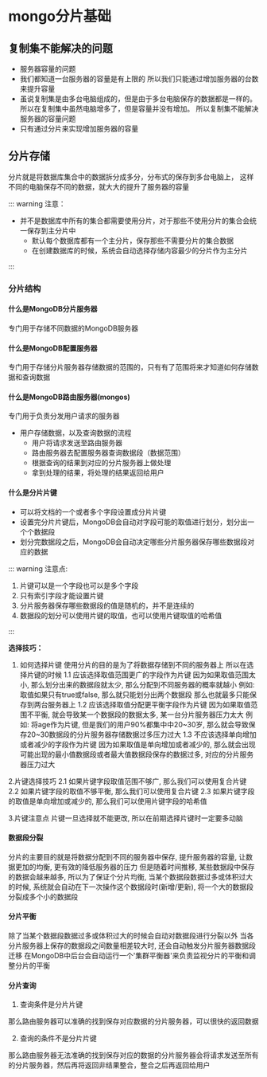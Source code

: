 # mongo分片基础

## 复制集不能解决的问题

* 服务器容量的问题
* 我们都知道一台服务器的容量是有上限的
  所以我们只能通过增加服务器的台数来提升容量
* 虽说复制集是由多台电脑组成的，但是由于多台电脑保存的数据都是一样的。
  所以在复制集中虽然电脑增多了，但是容量并没有增加。
  所以复制集不能解决服务器的容量问题
* 只有通过分片来实现增加服务器的容量

## 分片存储

分片就是将数据库集合中的数据拆分成多分，分布式的保存到多台电脑上，
这样不同的电脑保存不同的数据，就大大的提升了服务器的容量

::: warning 注意：

* 并不是数据库中所有的集合都需要使用分片，对于那些不使用分片的集合会统一保存到主分片中
    * 默认每个数据库都有一个主分片，保存那些不需要分片的集合数据
    * 在创建数据库的时候，系统会自动选择存储内容最少的分片作为主分片

:::

### 分片结构

#### 什么是MongoDB分片服务器

专门用于存储不同数据的MongoDB服务器

#### 什么是MongoDB配置服务器

专门用于存储分片服务器存储数据的范围的，只有有了范围将来才知道如何存储数据和查询数据

#### 什么是MongoDB路由服务器(mongos)

专门用于负责分发用户请求的服务器

* 用户存储数据，以及查询数据的流程
    * 用户将请求发送至路由服务器
    * 路由服务器去配置服务器查询数据段（数据范围）
    * 根据查询的结果到对应的分片服务器上做处理
    * 拿到处理的结果，将处理的结果返回给用户
    
#### 什么是分片片键

* 可以将文档的一个或者多个字段设置成分片片键
* 设置完分片片键后，MongoDB会自动对字段可能的取值进行划分，划分出一个个数据段
* 划分完数据段之后，MongoDB会自动决定哪些分片服务器保存哪些数据段对应的数据


::: warning 注意点:

1. 片键可以是一个字段也可以是多个字段
2. 只有索引字段才能设置片键
3. 分片服务器保存哪些数据段的值是随机的，并不是连续的
4. 数据段的划分可以使用片键的取值，也可以使用片键取值的哈希值

:::

**选择技巧：**

1. 如何选择片键
使用分片的目的是为了将数据存储到不同的服务器上
所以在选择片键的时候
    1.1 应该选择取值范围更广的字段作为片键
        因为如果取值范围太小, 那么划分出来的数据段就太少, 那么分配到不同服务器的概率就越小
        例如: 取值如果只有true或false, 那么就只能划分出两个数据段
        那么也就最多只能保存到两台服务器上
    1.2 应该选择取值分配更平衡字段作为片键
        因为如果取值范围不平衡, 就会导致某一个数据段的数据太多, 某一台分片服务器压力太大
        例如: 将age作为片键, 但是我们的用户90%都集中中20~30岁,
        那么就会导致保存20~30数据段的分片服务器存储数据过多压力过大
    1.3 不应该选择单向增加或者减少的字段作为片键
        因为如果取值是单向增加或者减少的, 那么就会出现可能出现的最小值数据段或者最大值数据段保存的数据过多,
        对应的分片服务器压力过大
        
2.片键选择技巧
    2.1 如果片键字段取值范围不够广, 那么我们可以使用复合片键
    2.2 如果片键字段的取值不够平衡, 那么我们可以使用复合片键
    2.3 如果片键字段的取值是单向增加或减少的, 那么我们可以使用片键字段的哈希值

3.片键注意点
片键一旦选择就不能更改, 所以在前期选择片键时一定要多动脑

#### 数据段分裂

分片的主要目的就是将数据分配到不同的服务器中保存,
提升服务器的容量, 让数据更加的均衡, 更有效的降低服务器的压力
但是随着时间推移, 某些数据段中保存的数据会越来越多,
所以为了保证个分片均衡, 当某个数据段数据过多或体积过大的时候,
系统就会自动在下一次操作这个数据段时(新增/更新), 将一个大的数据段分裂成多个小的数据段

#### 分片平衡

除了当某个数据段数据过多或体积过大的时候会自动对数据段进行分裂以外
当各分片服务器上保存的数据段之间数量相差较大时, 还会自动触发分片服务器数据段迁移
在MongoDB中后台会自动运行一个'集群平衡器'来负责监视分片的平衡和调整分片的平衡

#### 分片查询

1. 查询条件是分片片键

那么路由服务器可以准确的找到保存对应数据的分片服务器，可以很快的返回数据

2. 查询的条件不是分片片键

那么路由服务器无法准确的找到保存对应的数据的分片服务器会将请求发送至所有的分片服务器，然后再将返回非结果整合，整合之后再返回给用户